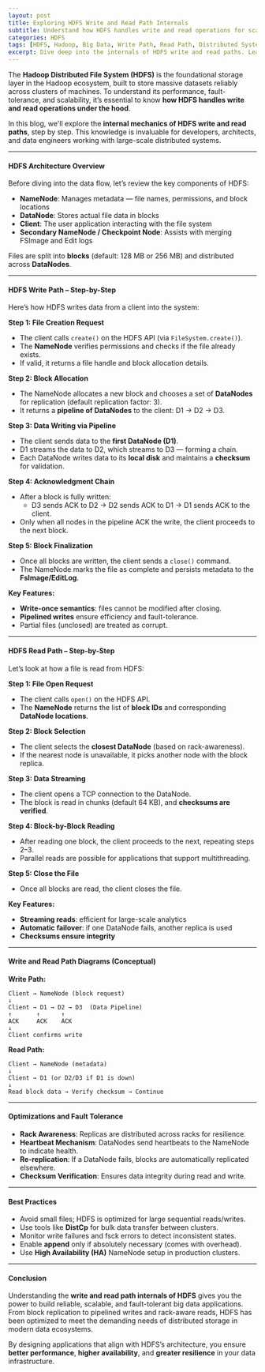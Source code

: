 ```yaml
---
layout: post
title: Exploring HDFS Write and Read Path Internals
subtitle: Understand how HDFS handles write and read operations for scalable and fault-tolerant data access
categories: HDFS
tags: [HDFS, Hadoop, Big Data, Write Path, Read Path, Distributed Systems, Data Flow]
excerpt: Dive deep into the internals of HDFS write and read paths. Learn how data flows through NameNodes and DataNodes, how replication works, and what ensures reliability and scalability in Hadoop.
---
```

The **Hadoop Distributed File System (HDFS)** is the foundational storage layer in the Hadoop ecosystem, built to store massive datasets reliably across clusters of machines. To understand its performance, fault-tolerance, and scalability, it’s essential to know **how HDFS handles write and read operations under the hood**.

In this blog, we'll explore the **internal mechanics of HDFS write and read paths**, step by step. This knowledge is invaluable for developers, architects, and data engineers working with large-scale distributed systems.

---

#### HDFS Architecture Overview

Before diving into the data flow, let’s review the key components of HDFS:

- **NameNode**: Manages metadata — file names, permissions, and block locations
- **DataNode**: Stores actual file data in blocks
- **Client**: The user application interacting with the file system
- **Secondary NameNode / Checkpoint Node**: Assists with merging FSImage and Edit logs

Files are split into **blocks** (default: 128 MB or 256 MB) and distributed across **DataNodes**.

---

#### HDFS Write Path – Step-by-Step

Here’s how HDFS writes data from a client into the system:

**Step 1: File Creation Request**
- The client calls `create()` on the HDFS API (via `FileSystem.create()`).
- The **NameNode** verifies permissions and checks if the file already exists.
- If valid, it returns a file handle and block allocation details.

**Step 2: Block Allocation**
- The NameNode allocates a new block and chooses a set of **DataNodes** for replication (default replication factor: 3).
- It returns a **pipeline of DataNodes** to the client: D1 → D2 → D3.

**Step 3: Data Writing via Pipeline**
- The client sends data to the **first DataNode (D1)**.
- D1 streams the data to D2, which streams to D3 — forming a chain.
- Each DataNode writes data to its **local disk** and maintains a **checksum** for validation.

**Step 4: Acknowledgment Chain**
- After a block is fully written:
  - D3 sends ACK to D2 → D2 sends ACK to D1 → D1 sends ACK to the client.
- Only when all nodes in the pipeline ACK the write, the client proceeds to the next block.

**Step 5: Block Finalization**
- Once all blocks are written, the client sends a `close()` command.
- The NameNode marks the file as complete and persists metadata to the **FsImage/EditLog**.

**Key Features:**
- **Write-once semantics**: files cannot be modified after closing.
- **Pipelined writes** ensure efficiency and fault-tolerance.
- Partial files (unclosed) are treated as corrupt.

---

#### HDFS Read Path – Step-by-Step

Let’s look at how a file is read from HDFS:

**Step 1: File Open Request**
- The client calls `open()` on the HDFS API.
- The **NameNode** returns the list of **block IDs** and corresponding **DataNode locations**.

**Step 2: Block Selection**
- The client selects the **closest DataNode** (based on rack-awareness).
- If the nearest node is unavailable, it picks another node with the block replica.

**Step 3: Data Streaming**
- The client opens a TCP connection to the DataNode.
- The block is read in chunks (default 64 KB), and **checksums are verified**.

**Step 4: Block-by-Block Reading**
- After reading one block, the client proceeds to the next, repeating steps 2–3.
- Parallel reads are possible for applications that support multithreading.

**Step 5: Close the File**
- Once all blocks are read, the client closes the file.

**Key Features:**
- **Streaming reads**: efficient for large-scale analytics
- **Automatic failover**: if one DataNode fails, another replica is used
- **Checksums ensure integrity**

---

#### Write and Read Path Diagrams (Conceptual)

**Write Path:**

```
Client → NameNode (block request)
↓
Client → D1 → D2 → D3  (Data Pipeline)
↑       ↑      ↑
ACK     ACK    ACK
↓
Client confirms write
```

**Read Path:**

```
Client → NameNode (metadata)
↓
Client → D1 (or D2/D3 if D1 is down)
↓
Read block data → Verify checksum → Continue
```

---

#### Optimizations and Fault Tolerance

- **Rack Awareness**: Replicas are distributed across racks for resilience.
- **Heartbeat Mechanism**: DataNodes send heartbeats to the NameNode to indicate health.
- **Re-replication**: If a DataNode fails, blocks are automatically replicated elsewhere.
- **Checksum Verification**: Ensures data integrity during read and write.

---

#### Best Practices

- Avoid small files; HDFS is optimized for large sequential reads/writes.
- Use tools like **DistCp** for bulk data transfer between clusters.
- Monitor write failures and fsck errors to detect inconsistent states.
- Enable **append** only if absolutely necessary (comes with overhead).
- Use **High Availability (HA)** NameNode setup in production clusters.

---

#### Conclusion

Understanding the **write and read path internals of HDFS** gives you the power to build reliable, scalable, and fault-tolerant big data applications. From block replication to pipelined writes and rack-aware reads, HDFS has been optimized to meet the demanding needs of distributed storage in modern data ecosystems.

By designing applications that align with HDFS’s architecture, you ensure **better performance**, **higher availability**, and **greater resilience** in your data infrastructure.

